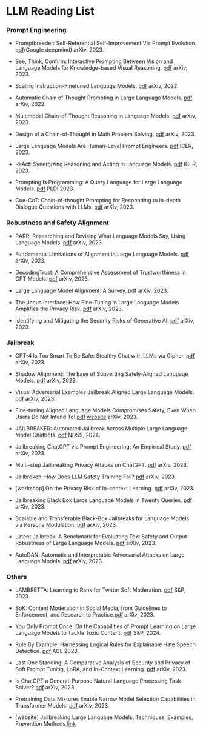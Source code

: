 # LLM Reading List


### Prompt Engineering
- Promptbreeder: Self-Referential Self-Improvement Via Prompt Evolution. [pdf](https://arxiv.org/pdf/2309.16797.pdf)(Google deepmind) arXiv, 2023.
  
- See, Think, Confirm: Interactive Prompting Between Vision and Language Models for Knowledge-based Visual Reasoning. [pdf](https://arxiv.org/pdf/2301.05226.pdf) arXiv, 2023.
  
- Scaling Instruction-Finetuned Language Models. [pdf](https://arxiv.org/abs/2210.11416) arXiv, 2022.

- Automatic Chain of Thought Prompting in Large Language Models. [pdf](https://arxiv.org/abs/2210.03493) arXiv, 2023.

- Multimodal Chain-of-Thought Reasoning in Language Models. [pdf](https://arxiv.org/pdf/2302.00923.pdf) arXiv, 2023.

- Design of a Chain-of-Thought in Math Problem Solving. [pdf](https://arxiv.org/pdf/2309.11054.pdf) arXiv, 2023.

- Large Language Models Are Human-Level Prompt Engineers. [pdf](https://arxiv.org/pdf/2211.01910.pdf) ICLR, 2023.

- ReAct: Synergizing Reasoning and Acting in Language Models. [pdf](https://arxiv.org/pdf/2210.03629.pdf) ICLR, 2023.

- Prompting Is Programming: A Query Language for Large Language Models. [pdf](https://arxiv.org/pdf/2212.06094.pdf) PLDI 2023.

- Cue-CoT: Chain-of-thought Prompting for Responding to In-depth Dialogue Questions with LLMs. [pdf](https://arxiv.org/pdf/2305.11792.pdf) arXiv, 2023.

### Robustness and Safety Alignment
- RARR: Researching and Revising What Language Models Say, Using Language Models. [pdf](https://arxiv.org/pdf/2210.08726.pdf) arXiv, 2023.

- Fundamental Limitations of Alignment in Large Language Models. [pdf](https://arxiv.org/pdf/2304.11082.pdf) arXiv, 2023.

- DecodingTrust: A Comprehensive Assessment of Trustworthiness in GPT Models. [pdf](https://arxiv.org/pdf/2306.11698.pdf) arXiv, 2023.

- Large Language Model Alignment: A Survey. [pdf](https://arxiv.org/pdf/2309.15025.pdf) arXiv, 2023.

- The Janus Interface: How Fine-Tuning in Large Language Models Amplifies the Privacy Risk. [pdf](https://arxiv.org/pdf/2310.15469.pdf) arXiv, 2023.

- Identifying and Mitigating the Security Risks of Generative AI. [pdf](chrome-extension://efaidnbmnnnibpcajpcglclefindmkaj/https://arxiv.org/pdf/2308.14840v3.pdf) arXiv, 2023.

### Jailbreak

- GPT-4 Is Too Smart To Be Safe: Stealthy Chat with LLMs via Cipher. [pdf](https://arxiv.org/pdf/2308.06463.pdf) arXiv, 2023.

- Shadow Alignment: The Ease of Subverting Safely-Aligned Language Models. [pdf](http://arxiv.org/pdf/2310.02949.pdf) arXiv, 2023.

- Visual Adversarial Examples Jailbreak Aligned Large Language Models. [pdf](https://arxiv.org/abs/2306.13213) arXiv, 2023.

- Fine-tuning Aligned Language Models Compromises Safety, Even When Users Do Not Intend To! [pdf](https://arxiv.org/abs/2310.03693) [website](https://llm-tuning-safety.github.io/) arXiv, 2023.

- JAILBREAKER: Automated Jailbreak Across Multiple Large Language Model Chatbots. [pdf](https://arxiv.org/pdf/2307.08715.pdf) NDSS, 2024.

- Jailbreaking ChatGPT via Prompt Engineering: An Empirical Study. [pdf](https://arxiv.org/pdf/2305.13860.pdf) arXiv, 2023.

- Multi-step Jailbreaking Privacy Attacks on ChatGPT. [pdf](https://arxiv.org/pdf/2304.05197.pdf) arXiv, 2023.

- Jailbroken: How Does LLM Safety Training Fail? [pdf](https://arxiv.org/pdf/2307.02483.pdf) arXiv, 2023.

- [workshop] On the Privacy Risk of In-context Learning. [pdf](https://trustnlpworkshop.github.io/papers/13.pdf) arXiv, 2023.

- Jailbreaking Black Box Large Language Models in Twenty Queries. [pdf](https://arxiv.org/pdf/2310.08419.pdf) arXiv, 2023.

- Scalable and Transferable Black-Box Jailbreaks for Language Models via Persona Modulation. [pdf](https://arxiv.org/pdf/2311.03348.pdf) arXiv, 2023.

- Latent Jailbreak: A Benchmark for Evaluating Text Safety and Output Robustness of Large Language Models. [pdf](https://arxiv.org/pdf/2307.08487.pdf) arXiv, 2023.

- AutoDAN: Automatic and Interpretable Adversarial Attacks on Large Language Models. [pdf](https://arxiv.org/pdf/2310.15140.pdf) arXiv, 2023.


### Others
- LAMBRETTA: Learning to Rank for Twitter Soft Moderation. [pdf](https://arxiv.org/pdf/2212.05926.pdf) S&P, 2023.

- SoK: Content Moderation in Social Media, from Guidelines to Enforcement, and Research to Practice.[pdf](https://arxiv.org/pdf/2206.14855.pdf) arXiv, 2023.

- You Only Prompt Once: On the Capabilities of Prompt Learning on Large Language Models to Tackle Toxic Content. [pdf](https://yangzhangalmo.github.io/papers/SP24-ToxicPrompt.pdf) S&P, 2024.

- Rule By Example: Harnessing Logical Rules for Explainable Hate Speech Detection. [pdf](https://aclanthology.org/2023.acl-long.22.pdf) ACL 2023.

- Last One Standing: A Comparative Analysis of Security and Privacy of Soft Prompt Tuning, LoRA, and In-Context Learning. [pdf](https://arxiv.org/pdf/2310.11397.pdf) arXiv, 2023.

- Is ChatGPT a General-Purpose Natural Language Processing Task Solver? [pdf](https://arxiv.org/abs/2302.06476) arXiv, 2023.

- Pretraining Data Mixtures Enable Narrow Model Selection Capabilities in Transformer Models. [pdf](https://arxiv.org/pdf/2311.00871.pdf) arXiv, 2023.

- [website] Jailbreaking Large Language Models: Techniques, Examples, Prevention Methods [link](https://www.lakera.ai/blog/jailbreaking-large-language-models-guide)
